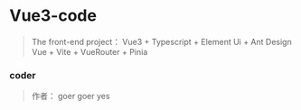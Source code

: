 # Vue3-code 
> The front-end project： Vue3 + Typescript + Element Ui + Ant Design Vue + Vite + VueRouter + Pinia


### coder
> 作者： goer
> goer
> yes 
